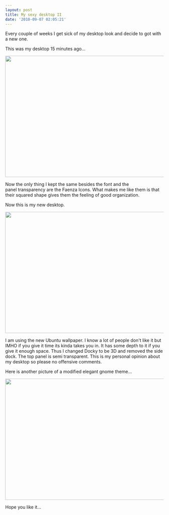 ```yaml
---
layout: post
title: My sexy desktop II
date: '2010-09-07 02:05:21'
---
```


Every couple of weeks I get sick of my desktop look and decide to got with a new one.

This was my desktop 15 minutes ago...

<a href="http://geekyogre.com/content/images/2010/08/Screenshot-54.png"><img class="alignnone" title="old desktop" src="http://geekyogre.com/content/images/2010/08/Screenshot-54.png" alt="" width="614" height="384" /></a>

Now the only thing I kept the same besides the font and the panel transparency are the Faenza Icons. What makes me like them is that their squared shape gives them the feeling of good organization.

Now this is my new desktop.

<a href="http://geekyogre.com/content/images/2010/09/Screenshot.png"><img class="alignnone size-full wp-image-1570" title="Screenshot" src="http://geekyogre.com/content/images/2010/09/Screenshot.png" alt="" width="614" height="384" /></a>

I am using the new Ubuntu wallpaper. I know a lot of people don't like it but IMHO if you give it time its kinda takes you in. It has some depth to it if you give it enough space. Thus I changed Docky to be 3D and removed the side dock. The top panel is semi transparent. This is my personal opinion about my desktop so please no offensive comments.

Here is another picture of a modified elegant gnome theme...

<a href="http://geekyogre.com/content/images/2010/09/Screenshot-11.png"><img class="alignnone size-full wp-image-1572" title="Screenshot-1" src="http://geekyogre.com/content/images/2010/09/Screenshot-11.png" alt="" width="614" height="384" /></a>

Hope you like it...